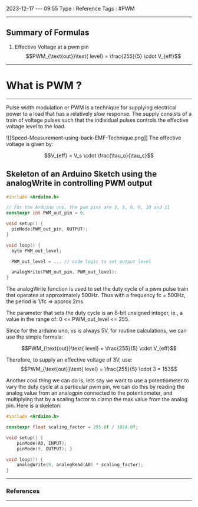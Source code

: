 2023-12-17  ---  09:55
Type : Reference
Tags : #PWM

---
## Summary of Formulas
1. Effective Voltage at a pwm pin
 $$PWM_{\text{out}}\text{ level} = \frac{255}{5} \cdot V_{eff}$$

___
# What is PWM ?
---
Pulse width modulation or PWM is a technique for supplying electrical power to a load that has a relatively slow response. The supply consists of a train of voltage pulses such that the individual pulses controls the effective voltage level to the load.

![[Speed-Measurement-using-back-EMF-Technique.png]]
The effective voltage is given by:

$$V_{eff} = V_s \cdot \frac{\tau_o}{\tau_c}$$

## Skeleton of an Arduino Sketch using the analogWrite in controlling PWM output

```cpp
#include <Arduino.h>

// For the Arduino uno, the pwm pins are 3, 5, 6, 9, 10 and 11
constexpr int PWM_out_pin = 9; 

void setup() {
  pinMode(PWM_out_pin, OUTPUT); 
}

void loop() {
  byte PWM_out_level;

  PWM_out_level = ... // code logic to set output level

  analogWrite(PWM_out_pin, PWM_out_level);
}
```
The analogWrite function is used to set the duty cycle of a pwm pulse train that operates at approximately 500Hz. Thus with a frequency fc = 500Hz, the period is 1/fc => approx 2ms.

The parameter that sets the duty cycle is an 8-bit unsigned integer, ie., a value in the range of: 0 <= PWM_out_level <= 255.


Since for the arduino uno, vs is always 5V, for routine calculations, we can use the simple formula:

$$PWM_{\text{out}}\text{ level} = \frac{255}{5} \cdot V_{eff}$$

Therefore, to supply an effective voltage of 3V, use:
$$PWM_{\text{out}}\text{ level} = \frac{255}{5} \cdot 3 = 153$$


Another cool thing we can do is, lets say we want to use a potentiometer to vary the duty cycle at a particular pwm pin, we can do this by reading the analog value from an analogpin connected to the potentiometer, and multiplying that by a scaling factor to clamp the max value from the analog pin. Here is a skeleton:
```cpp
#include <Arduino.h>

constexpr float scaling_factor = 255.0f / 1024.0f;

void setup() {
	pinMode(A0, INPUT);
	pinMode(9, OUTPUT); }

void loop()) {
	analogWrite(9, analogRead(A0) * scaling_factor);
}
```

---
### References
---
